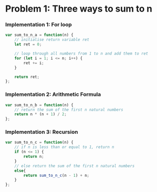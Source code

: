 # Problem 1: Three ways to sum to n

### Implementation 1: For loop
```js
var sum_to_n_a = function(n) {
    // initialise return variable ret
    let ret = 0;

    // loop through all numbers from 1 to n and add them to ret
    for (let i = 1; i <= n; i++) {
        ret += i;
    }

    return ret;
};
```
### Implementation 2: Arithmetic Formula
```js
var sum_to_n_b = function(n) {
    // return the sum of the first n natural numbers
    return n * (n + 1) / 2;
};
```
### Implementation 3: Recursion
```js
var sum_to_n_c = function(n) {
    // if n is less than or equal to 1, return n
    if (n <= 1) {
        return n;
    }
    // else return the sum of the first n natural numbers
    else{
        return sum_to_n_c(n - 1) + n;
    }
};
```